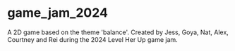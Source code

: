 # game_jam_2024
A 2D game based on the theme 'balance'. Created by Jess, Goya, Nat, Alex, Courtney and Rei during the 2024 Level Her Up game jam.
